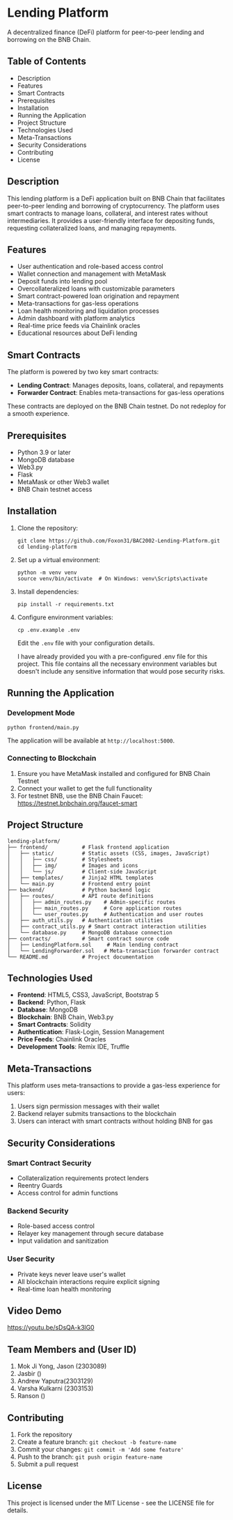 # Lending Platform

A decentralized finance (DeFi) platform for peer-to-peer lending and borrowing on the BNB Chain.

## Table of Contents
- Description
- Features
- Smart Contracts
- Prerequisites
- Installation
- Running the Application
- Project Structure
- Technologies Used
- Meta-Transactions
- Security Considerations
- Contributing
- License

## Description
This lending platform is a DeFi application built on BNB Chain that facilitates peer-to-peer lending and borrowing of cryptocurrency. The platform uses smart contracts to manage loans, collateral, and interest rates without intermediaries. It provides a user-friendly interface for depositing funds, requesting collateralized loans, and managing repayments.

## Features
- User authentication and role-based access control
- Wallet connection and management with MetaMask
- Deposit funds into lending pool
- Overcollateralized loans with customizable parameters
- Smart contract-powered loan origination and repayment
- Meta-transactions for gas-less operations
- Loan health monitoring and liquidation processes
- Admin dashboard with platform analytics
- Real-time price feeds via Chainlink oracles
- Educational resources about DeFi lending

## Smart Contracts
The platform is powered by two key smart contracts:
- **Lending Contract**: Manages deposits, loans, collateral, and repayments
- **Forwarder Contract**: Enables meta-transactions for gas-less operations

These contracts are deployed on the BNB Chain testnet. Do not redeploy for a smooth experience.

## Prerequisites
- Python 3.9 or later
- MongoDB database
- Web3.py
- Flask
- MetaMask or other Web3 wallet
- BNB Chain testnet access

## Installation
1. Clone the repository:
    ```
    git clone https://github.com/Foxon31/BAC2002-Lending-Platform.git
    cd lending-platform
    ```

2. Set up a virtual environment:
    ```
    python -m venv venv
    source venv/bin/activate  # On Windows: venv\Scripts\activate
    ```

3. Install dependencies:
    ```
    pip install -r requirements.txt
    ```

4. Configure environment variables:
    ```
    cp .env.example .env
    ```
    Edit the `.env` file with your configuration details.

    I have already provided you with a pre-configured .env file for this project. This file contains all the necessary environment variables but doesn't include any sensitive information that would pose security risks.

## Running the Application

### Development Mode
```
python frontend/main.py
```

The application will be available at `http://localhost:5000`.

### Connecting to Blockchain
1. Ensure you have MetaMask installed and configured for BNB Chain Testnet
2. Connect your wallet to get the full functionality
3. For testnet BNB, use the BNB Chain Faucet: https://testnet.bnbchain.org/faucet-smart

## Project Structure
```
lending-platform/
├── frontend/           # Flask frontend application
│   ├── static/         # Static assets (CSS, images, JavaScript)
│   │   ├── css/        # Stylesheets
│   │   ├── img/        # Images and icons
│   │   └── js/         # Client-side JavaScript
│   ├── templates/      # Jinja2 HTML templates
│   └── main.py         # Frontend entry point
├── backend/            # Python backend logic
│   ├── routes/         # API route definitions
│   │   ├── admin_routes.py    # Admin-specific routes
│   │   ├── main_routes.py     # Core application routes
│   │   └── user_routes.py     # Authentication and user routes
│   ├── auth_utils.py   # Authentication utilities
│   ├── contract_utils.py # Smart contract interaction utilities
│   └── database.py     # MongoDB database connection
├── contracts/          # Smart contract source code
│   ├── LendingPlatform.sol     # Main lending contract
│   └── LendingForwarder.sol   # Meta-transaction forwarder contract
└── README.md           # Project documentation
```

## Technologies Used
- **Frontend**: HTML5, CSS3, JavaScript, Bootstrap 5
- **Backend**: Python, Flask
- **Database**: MongoDB
- **Blockchain**: BNB Chain, Web3.py
- **Smart Contracts**: Solidity
- **Authentication**: Flask-Login, Session Management
- **Price Feeds**: Chainlink Oracles
- **Development Tools**: Remix IDE, Truffle

## Meta-Transactions
This platform uses meta-transactions to provide a gas-less experience for users:

1. Users sign permission messages with their wallet
2. Backend relayer submits transactions to the blockchain
3. Users can interact with smart contracts without holding BNB for gas

## Security Considerations

### Smart Contract Security
- Collateralization requirements protect lenders
- Reentry Guards
- Access control for admin functions

### Backend Security
- Role-based access control
- Relayer key management through secure database
- Input validation and sanitization

### User Security
- Private keys never leave user's wallet
- All blockchain interactions require explicit signing
- Real-time loan health monitoring

## Video Demo
https://youtu.be/sDsQA-k3lG0

## Team Members and (User ID)
1. Mok Ji Yong, Jason (2303089)
2. Jasbir ()
3. Andrew Yaputra(2303129)
4. Varsha Kulkarni (2303153)
5. Ranson ()

## Contributing
1. Fork the repository
2. Create a feature branch: `git checkout -b feature-name`
3. Commit your changes: `git commit -m 'Add some feature'`
4. Push to the branch: `git push origin feature-name`
5. Submit a pull request

## License
This project is licensed under the MIT License - see the LICENSE file for details.